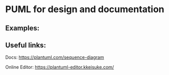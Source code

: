 # PUML for design and documentation

## Examples:



## Useful links: 

Docs: https://plantuml.com/sequence-diagram

Online Editor: https://plantuml-editor.kkeisuke.com/